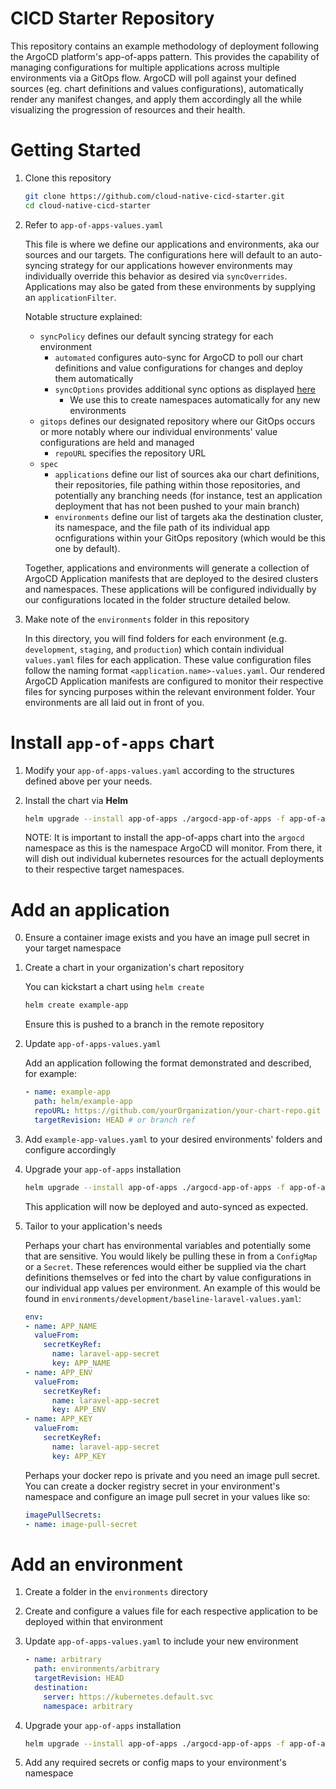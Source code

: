 # CICD Starter Repository

This repository contains an example methodology of deployment following the ArgoCD platform's app-of-apps pattern.  This provides the capability of managing configurations for multiple applications across multiple environments via a GitOps flow.  ArgoCD will poll against your defined sources (eg. chart definitions and values configurations), automatically render any manifest changes, and apply them accordingly all the while visualizing the progression of resources and their health.

# Getting Started

1. Clone this repository

    ```bash
    git clone https://github.com/cloud-native-cicd-starter.git
    cd cloud-native-cicd-starter
    ```

2. Refer to `app-of-apps-values.yaml`

    This file is where we define our applications and environments, aka our sources and our targets.  The configurations here will default to an auto-syncing strategy for our applications however environments may individually override this behavior as desired via `syncOverrides`.  Applications may also be gated from these environments by supplying an `applicationFilter`.

    Notable structure explained:
    - `syncPolicy` defines our default syncing strategy for each environment
        - `automated` configures auto-sync for ArgoCD to poll our chart definitions and value configurations for changes and deploy them automatically
        - `syncOptions` provides additional sync options as displayed [here](https://github.com/argoproj/argo-cd/blob/master/docs/operator-manual/application.yaml#L186)
            - We use this to create namespaces automatically for any new environments
    - `gitops` defines our designated repository where our GitOps occurs or more notably where our individual environments' value configurations are held and managed
        - `repoURL` specifies the repository URL
    - `spec`
        - `applications` define our list of sources aka our chart definitions, their repositories, file pathing within those repositories, and potentially any branching needs (for instance, test an application deployment that has not been pushed to your main branch)
        - `environments` define our list of targets aka the destination cluster, its namespace, and the file path of its individual app ocnfigurations within your GitOps repository (which would be this one by default).

    Together, applications and environments will generate a collection of ArgoCD Application manifests that are deployed to the desired clusters and namespaces.  These applications will be configured individually by our configurations located in the folder structure detailed below.

3.  Make note of the `environments` folder in this repository

    In this directory, you will find folders for each environment (e.g. `development`, `staging`, and `production`) which contain individual `values.yaml` files for each application.  These value configuration files follow the naming format `<application.name>-values.yaml`.  Our rendered ArgoCD Application manifests are configured to monitor their respective files for syncing purposes within the relevant environment folder.  Your environments are all laid out in front of you.

# Install `app-of-apps` chart

1. Modify your `app-of-apps-values.yaml` according to the structures defined above per your needs.

2. Install the chart via **Helm**

    ```bash
    helm upgrade --install app-of-apps ./argocd-app-of-apps -f app-of-apps-values.yaml -n argocd
    ```

    NOTE: It is important to install the app-of-apps chart into the `argocd` namespace as this is the namespace ArgoCD will monitor.  From there, it will dish out individual kubernetes resources for the actuall deployments to their respective target namespaces.

# Add an application

0. Ensure a container image exists and you have an image pull secret in your target namespace

1. Create a chart in your organization's chart repository

    You can kickstart a chart using `helm create`
    
    ```bash
    helm create example-app
    ```

    Ensure this is pushed to a branch in the remote repository

2. Update `app-of-apps-values.yaml`

    Add an application following the format demonstrated and described, for example:

    ```yaml
    - name: example-app
      path: helm/example-app
      repoURL: https://github.com/yourOrganization/your-chart-repo.git
      targetRevision: HEAD # or branch ref
    ```

3. Add `example-app-values.yaml` to your desired environments' folders and configure accordingly

4. Upgrade your `app-of-apps` installation

    ```bash
    helm upgrade --install app-of-apps ./argocd-app-of-apps -f app-of-apps-values.yaml -n argocd
    ```

    This application will now be deployed and auto-synced as expected.

5. Tailor to your application's needs

    Perhaps your chart has environmental variables and potentially some that are sensitive.  You would likely be pulling these in from a `ConfigMap` or a `Secret`.  These references would either be supplied via the chart definitions themselves or fed into the chart by value configurations in our individual app values per environment.  An example of this would be found in `environments/development/baseline-laravel-values.yaml`:

    ```yaml
    env:
    - name: APP_NAME
      valueFrom:
        secretKeyRef:
          name: laravel-app-secret
          key: APP_NAME
    - name: APP_ENV
      valueFrom:
        secretKeyRef:
          name: laravel-app-secret
          key: APP_ENV
    - name: APP_KEY
      valueFrom:
        secretKeyRef:
          name: laravel-app-secret
          key: APP_KEY
    ```

    Perhaps your docker repo is private and you need an image pull secret.  You can create a docker registry secret in your environment's namespace and configure an image pull secret in your values like so:

    ```yaml
    imagePullSecrets:
    - name: image-pull-secret
    ```

# Add an environment

1. Create a folder in the `environments` directory

2. Create and configure a values file for each respective application to be deployed within that environment

3. Update `app-of-apps-values.yaml` to include your new environment

    ```yaml
    - name: arbitrary
      path: environments/arbitrary
      targetRevision: HEAD
      destination:
        server: https://kubernetes.default.svc
        namespace: arbitrary
    ```

4. Upgrade your `app-of-apps` installation

    ```bash
    helm upgrade --install app-of-apps ./argocd-app-of-apps -f app-of-apps-values.yaml -n argocd
    ```

5.  Add any required secrets or config maps to your environment's namespace
